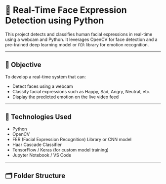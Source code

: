 # 🎯 Real-Time Face Expression Detection using Python

This project detects and classifies human facial expressions in real-time using a webcam and Python. It leverages OpenCV for face detection and a pre-trained deep learning model or `FER` library for emotion recognition.

---

## 📌 Objective

To develop a real-time system that can:
- Detect faces using a webcam
- Classify facial expressions such as Happy, Sad, Angry, Neutral, etc.
- Display the predicted emotion on the live video feed

---

## 🧠 Technologies Used

- Python
- OpenCV
- FER (Facial Expression Recognition) Library or CNN model
- Haar Cascade Classifier
- TensorFlow / Keras (for custom model training)
- Jupyter Notebook / VS Code

---

## 🗂 Folder Structure
